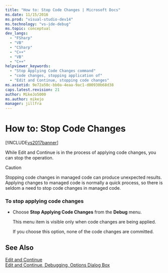 ```yaml
---
title: "How to: Stop Code Changes | Microsoft Docs"
ms.date: 11/15/2016
ms.prod: "visual-studio-dev14"
ms.technology: "vs-ide-debug"
ms.topic: conceptual
dev_langs: 
  - "FSharp"
  - "VB"
  - "CSharp"
  - "C++"
  - "VB"
  - "C++"
helpviewer_keywords: 
  - "Stop Applying Code Changes command"
  - "code changes, stopping application of"
  - "Edit and Continue, stopping code changes"
ms.assetid: 9e72a50c-bb0a-4eaa-9ac1-d00930b68d38
caps.latest.revision: 21
author: MikeJo5000
ms.author: mikejo
manager: jillfra
---
```

# How to: Stop Code Changes
[!INCLUDE[vs2017banner](../includes/vs2017banner.md)]

While Edit and Continue is in the process of applying code changes, you can stop the operation.  
  
> [!CAUTION]
> Stopping code changes in managed code can produce unexpected results. Applying changes to managed code is normally a quick process, so there is seldom a need to stop code changes in managed code.  
  
### To stop applying code changes  
  
- Choose **Stop Applying Code Changes** from the **Debug** menu.  
  
  This menu item is visible only when code changes are being applied.  
  
  If you choose this option, none of the code changes are committed.  
  
## See Also  
 [Edit and Continue](../debugger/edit-and-continue.md)   
 [Edit and Continue, Debugging, Options Dialog Box](http://msdn.microsoft.com/library/009d225f-ef65-463f-a146-e4c518f86103)
